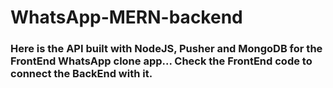 # WhatsApp-MERN-backend
### Here is the API built with NodeJS, Pusher and MongoDB for the FrontEnd WhatsApp clone app... Check the FrontEnd code to connect the BackEnd with it. 
